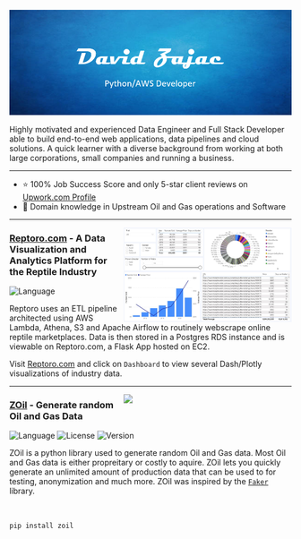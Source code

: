 <p align="center">
  <img width="auto" src="github-header.PNG" alt="Header">
</p>


Highly motivated and experienced Data Engineer and Full Stack Developer able to build end-to-end web applications, data pipelines and cloud solutions. A quick learner with a diverse background from working at both large corporations, small companies and running a business.

---

 - ⭐ 100% Job Success Score and only 5-star client reviews on [Upwork.com Profile](https://www.upwork.com/freelancers/~01c133ff8ee4686b95)
 - 👷 Domain knowledge in Upstream Oil and Gas operations and Software

---

<p>
  <a href="https://github.com/davidzajac1/Reptoro"><img width="300" align='right' src="reptoro-dashboard.JPG"></a>
</p>


### [Reptoro.com](https://github.com/davidzajac1/Reptoro) - A Data Visualization and Analytics Platform for the Reptile Industry
![Language](https://img.shields.io/badge/Language-Python-success?style=flat)

Reptoro uses an ETL pipeline architected using AWS Lambda, Athena, S3 and Apache Airflow to routinely webscrape online reptile marketplaces. Data is then stored in a Postgres RDS instance and is viewable on Reptoro.com, a Flask App hosted on EC2.

Visit [Reptoro.com](https://reptoro.com/) and click on `Dashboard` to view several Dash/Plotly visualizations of industry data.

---

<p>
  <a href="https://github.com/davidzajac1/Reptoro"><img width="300" align='right' src="example-well.png"></a>
</p>


### [ZOil](https://pypi.org/project/zoil/) - Generate random Oil and Gas Data
![Language](https://img.shields.io/badge/Language-Python-success?style=flat)
![License](https://img.shields.io/badge/License-MIT-informational?style=flat)
![Version](https://img.shields.io/badge/Version-0.0.4-informational?style=flat)

ZOil is a python library used to generate random Oil and Gas data. Most Oil and Gas data is either propreitary or costly to aquire. ZOil lets you quickly generate an unlimited amount of production data that can be used to for testing, anonymization and much more. ZOil was inspired by the [`Faker`](https://github.com/joke2k/faker) library.

<br />

```bash
pip install zoil
```
